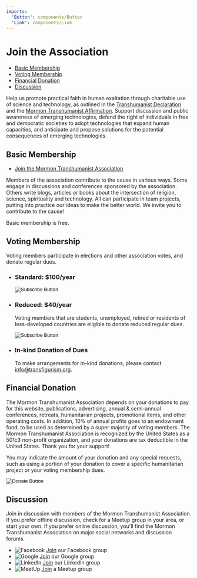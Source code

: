 ```yaml
---
imports:
  'Button': components/Button
  'Link': components/Link
---
```

# Join the Association

- [Basic Membership](#basic-membership)
- [Voting Membership](#voting-membership)
- [Financial Donation](#donation)
- [Discussion](#discussion)

Help us promote practical faith in human exaltation through charitable use of science and technology, as outlined in the [Transhumanist Declaration](/about/transhumanist-declaration) and the [Mormon Transhumanist Affirmation](/about/affirmation). Support discussion and public awareness of emerging technologies, defend the right of individuals in free and democratic societies to adopt technologies that expand human capacities, and anticipate and propose solutions for the potential consequences of emerging technologies.

## <a id="basic-membership"></a>Basic Membership
- [Join the Mormon Transhumanist Association](/join/form)

Members of the association contribute to the cause in various ways. Some engage in discussions and conferences sponsored by the association. Others write blogs, articles or books about the intersection of religion, science, spirituality and technology. All can participate in team projects, putting into practice our ideas to make the better world. We invite you to contribute to the cause!

Basic membership is free.

## <a id="voting-membership"></a>Voting Membership
Voting members participate in elections and other association votes, and donate regular dues.

- ### Standard: $100/year
  <form action="https://www.paypal.com/cgi-bin/webscr" method="post">
    <input type="hidden" name="cmd" value="_s-xclick" />
    <input type="hidden" name="hosted_button_id" value="54DR7US4VTSS4" />
    <input type="image" src="https://www.paypalobjects.com/en_US/i/btn/btn_subscribe_LG.gif" name="submit" alt="Subscribe Button" />
  </form>

- ### Reduced: $40/year
  Voting members that are students, unemployed, retired or residents of less-developed countries are eligible to donate reduced regular dues.
  <form action="https://www.paypal.com/cgi-bin/webscr" method="post">
    <input type="hidden" name="cmd" value="_s-xclick" />
    <input type="hidden" name="hosted_button_id" value="2RSWMWX6ZNWK8" />
    <input type="image" src="https://www.paypalobjects.com/en_US/i/btn/btn_subscribe_LG.gif" name="submit" alt="Subscribe Button" />
  </form>

- ### In-kind Donation of Dues
  To make arrangements for in-kind donations, please contact info@transfigurism.org.

## <a id="donation"></a>Financial Donation
The Mormon Transhumanist Association depends on your donations to pay for this website, publications, advertising, annual & semi-annual conferences, retreats, humanitarian projects, promotional items, and other operating costs. In addition, 10% of annual profits goes to an endowment fund, to be used as determined by a super majority of voting members. The Mormon Transhumanist Association is recognized by the United States as a 501c3 non-profit organization, and your donations are tax deductible in the United States. Thank you for your support!

You may indicate the amount of your donation and any special requests, such as using a portion of your donation to cover a specific humanitarian project or your voting membership dues.
  <form action="https://www.paypal.com/cgi-bin/webscr" method="post">
    <input type="hidden" name="cmd" value="_s-xclick" />
    <input type="hidden" name="hosted_button_id" value="Z7DMMYU9AUR4C" />
    <input type="image" src="https://www.paypalobjects.com/en_US/i/btn/btn_donate_LG.gif" name="submit" alt="Donate Button" />
  </form>

## <a id="discussion"></a>Discussion
Join in discussion with members of the Mormon Transhumanist Association. If you prefer offline discussion, check for a Meetup group in your area, or start your own. If you prefer online discussion, you'll find the Mormon Transhumanist Association on major social networks and discussion forums.


- ![Facebook](assets/logos/facebook-16x16.png) [Join](https://www.facebook.com/groups/transfigurism/) our Facebook group
- ![Google](assets/logos/google-16x16.gif) [Join](https://groups.google.com/forum/#!forum/transfigurism) our Google group
- ![LinkedIn](assets/logos/linkedin-16x16.png) [Join](https://www.linkedin.com/grp/home?gid=1904923) our LinkedIn group
- ![MeetUp](assets/logos/meetup-16x16.png) [Join](http://transfigurism.meetup.com/) a Meetup group
